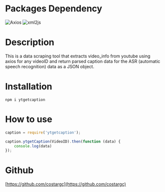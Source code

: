 # Packages Dependency
![Axios](https://img.shields.io/badge/axios-npmjs-blue.svg)
![xml2js](https://img.shields.io/badge/xml2js-npmjs-red.svg)

# Description

This is a data scraping tool that extracts video_info from youtube using axios for any videoID and return parsed caption data for the ASR (automatic speech recognition) data as a JSON object.

# Installation

```
npm i ytgetcaption
```

# How to use

```javascript
caption = require('ytgetcaption');

caption.ytgetCaption(VideoID).then(function (data) {
    console.log(data)
});

```

# Github

[https://github.com/costargc](https://github.com/costargc)